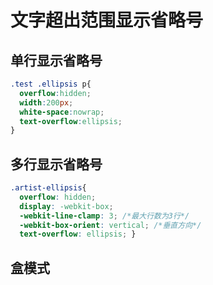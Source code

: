 # 文字超出范围显示省略号
## 单行显示省略号
```css
.test .ellipsis p{
  overflow:hidden;
  width:200px;
  white-space:nowrap;
  text-overflow:ellipsis;
}
```
## 多行显示省略号
```css
.artist-ellipsis{
  overflow: hidden;
  display: -webkit-box;
  -webkit-line-clamp: 3; /*最大行数为3行*/
  -webkit-box-orient: vertical; /*垂直方向*/
  text-overflow: ellipsis; }
```
## 盒模式
